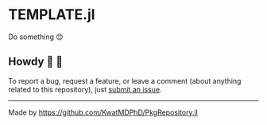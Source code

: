 # TEMPLATE.jl

Do something :blush:

## Howdy :wave: :cowboy_hat_face:

To report a bug, request a feature, or leave a comment (about anything related to this repository), just [submit an issue](https://github.com/GIT_USER_NAME/TEMPLATE.jl/issues/new/choose).

---

Made by https://github.com/KwatMDPhD/PkgRepository.jl
